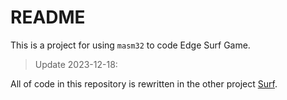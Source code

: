 # README

This is a project for using `masm32` to code Edge Surf Game.  

> Update 2023-12-18:

All of code in this repository is rewritten in the other project [Surf](https://github.com/donglinkang2021/Surf).